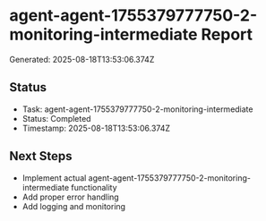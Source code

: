 # agent-agent-1755379777750-2-monitoring-intermediate Report

Generated: 2025-08-18T13:53:06.374Z

## Status
- Task: agent-agent-1755379777750-2-monitoring-intermediate
- Status: Completed
- Timestamp: 2025-08-18T13:53:06.374Z

## Next Steps
- Implement actual agent-agent-1755379777750-2-monitoring-intermediate functionality
- Add proper error handling
- Add logging and monitoring

